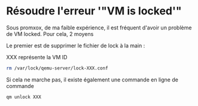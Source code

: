 # Résoudre l'erreur '"VM is locked'"

Sous promxox, de ma faible expérience, il est fréquent d'avoir un
problème de VM locked. Pour cela, 2 moyens

Le premier est de supprimer le fichier de lock à la main :

XXX représente la VM ID

```bash
rm /var/lock/qemu-server/lock-XXX.conf
```

Si cela ne marche pas, il existe également une commande en ligne de
commande

```bash
qm unlock XXX
```
